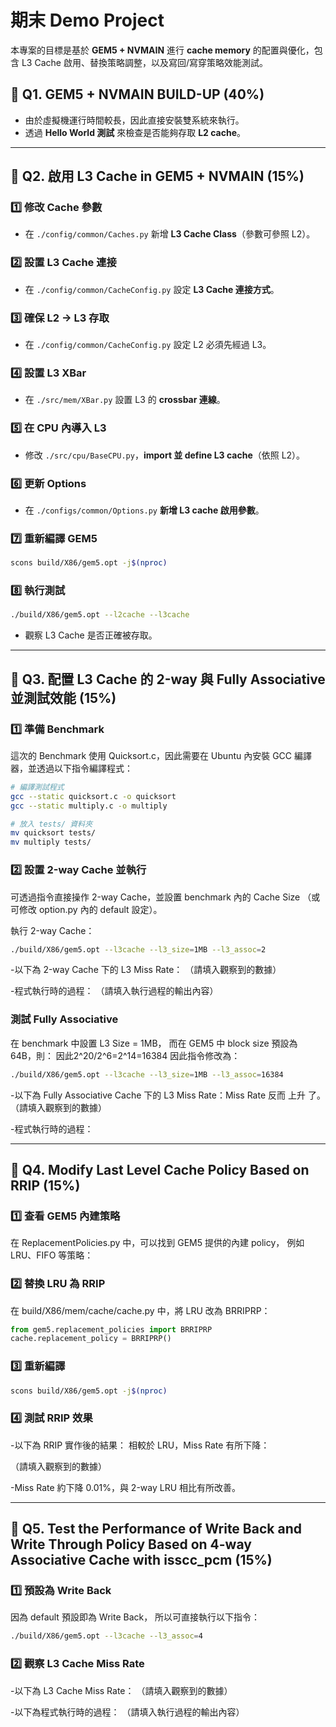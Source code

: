 # **期末 Demo Project**

本專案的目標是基於 **GEM5 + NVMAIN** 進行 **cache memory** 的配置與優化，包含 L3 Cache 啟用、替換策略調整，以及寫回/寫穿策略效能測試。

## **📌 Q1. GEM5 + NVMAIN BUILD-UP (40%)**
- 由於虛擬機運行時間較長，因此直接安裝雙系統來執行。
- 透過 **Hello World 測試** 來檢查是否能夠存取 **L2 cache**。

---

## **📌 Q2. 啟用 L3 Cache in GEM5 + NVMAIN (15%)**
### **1️⃣ 修改 Cache 參數**
- 在 `./config/common/Caches.py` 新增 **L3 Cache Class**（參數可參照 L2）。

### **2️⃣ 設置 L3 Cache 連接**
- 在 `./config/common/CacheConfig.py` 設定 **L3 Cache 連接方式**。

### **3️⃣ 確保 L2 → L3 存取**
- 在 `./config/common/CacheConfig.py` 設定 L2 必須先經過 L3。

### **4️⃣ 設置 L3 XBar**
- 在 `./src/mem/XBar.py` 設置 L3 的 **crossbar 連線**。

### **5️⃣ 在 CPU 內導入 L3**
- 修改 `./src/cpu/BaseCPU.py`，**import 並 define L3 cache**（依照 L2）。

### **6️⃣ 更新 Options**
- 在 `./configs/common/Options.py` **新增 L3 cache 啟用參數**。

### **7️⃣ 重新編譯 GEM5**
```sh
scons build/X86/gem5.opt -j$(nproc)
```

### **8️⃣ 執行測試**
```sh
./build/X86/gem5.opt --l2cache --l3cache
```
- 觀察 L3 Cache 是否正確被存取。

---

## **📌 Q3. 配置 L3 Cache 的 2-way 與 Fully Associative 並測試效能 (15%)**
### **1️⃣ 準備 Benchmark**
這次的 Benchmark 使用 Quicksort.c，因此需要在 Ubuntu 內安裝 GCC 編譯器，並透過以下指令編譯程式：
```sh
# 編譯測試程式
gcc --static quicksort.c -o quicksort
gcc --static multiply.c -o multiply

# 放入 tests/ 資料夾
mv quicksort tests/
mv multiply tests/
```

### **2️⃣ 設置 2-way Cache 並執行**
可透過指令直接操作 2-way Cache，並設置 benchmark 內的 Cache Size
（或可修改 option.py 內的 default 設定）。

執行 2-way Cache：
```sh
./build/X86/gem5.opt --l3cache --l3_size=1MB --l3_assoc=2
```
-以下為 2-way Cache 下的 L3 Miss Rate：
（請填入觀察到的數據）

-程式執行時的過程：
（請填入執行過程的輸出內容）

### **測試 Fully Associative**
在 benchmark 中設置 L3 Size = 1MB，
而在 GEM5 中 block size 預設為 64B，則：
因此2^20/2^6=2^14=16384
因此指令修改為：
```sh
./build/X86/gem5.opt --l3cache --l3_size=1MB --l3_assoc=16384
```
-以下為 Fully Associative Cache 下的 L3 Miss Rate：Miss Rate 反而 上升 了。
（請填入觀察到的數據）

-程式執行時的過程：

---

## **📌 Q4. Modify Last Level Cache Policy Based on RRIP (15%)**
### **1️⃣ 查看 GEM5 內建策略**
在 ReplacementPolicies.py 中，可以找到 GEM5 提供的內建 policy，
例如 LRU、FIFO 等策略：

### **2️⃣ 替換 LRU 為 RRIP**
在 build/X86/mem/cache/cache.py 中，將 LRU 改為 BRRIPRP：

```python
from gem5.replacement_policies import BRRIPRP
cache.replacement_policy = BRRIPRP()
```

### **3️⃣ 重新編譯**
```sh
scons build/X86/gem5.opt -j$(nproc)
```

### **4️⃣ 測試 RRIP 效果**
-以下為 RRIP 實作後的結果：
相較於 LRU，Miss Rate 有所下降：

（請填入觀察到的數據）

-Miss Rate 約下降 0.01%，與 2-way LRU 相比有所改善。

---

## **📌 Q5. Test the Performance of Write Back and Write Through Policy Based on 4-way Associative Cache with isscc_pcm (15%)**

### **1️⃣ 預設為 Write Back**
因為 default 預設即為 Write Back，
所以可直接執行以下指令：
```sh
./build/X86/gem5.opt --l3cache --l3_assoc=4
```

### **2️⃣ 觀察 L3 Cache Miss Rate**
-以下為 L3 Cache Miss Rate：
（請填入觀察到的數據）

-以下為程式執行時的過程：
（請填入執行過程的輸出內容）
